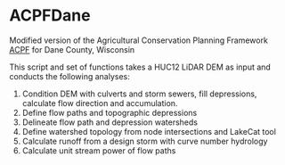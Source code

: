 # ACPFDane
Modified version of the Agricultural Conservation Planning Framework [ACPF](https://acpf4watersheds.org/) for Dane County, Wisconsin

This script and set of functions takes a HUC12 LiDAR DEM as input and conducts the following analyses:
1. Condition DEM with culverts and storm sewers, fill depressions, calculate flow direction and accumulation.
2. Define flow paths and topographic depressions
3. Delineate flow path and depression watersheds
4. Define watershed topology from node intersections and LakeCat tool
5. Calculate runoff from a design storm with curve number hydrology
6. Calculate unit stream power of flow paths
